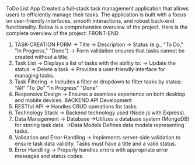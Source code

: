 ToDo List App
Created a full-stack task management application that allows users to efficiently manage their tasks. The application is built with a focus on user-friendly interfaces, 
smooth interactions, and robust back-end functionality. Below is a comprehensive overview of the project. Here is the complete overview of the project:
FRONT-END
1) TASK-CREATION FORM
   -> Title
   -> Description
   -> Status (e.g., "To Do," "In Progress," "Done")
   -> Form validation ensures that tasks cannot be created without a title.
2) Task List
   -> Displays a list of tasks with the ability to:
   -> Update the status
   -> Delete a task
   -> Provides a user-friendly interface for managing tasks.
3) Task Filtering
   -> Includes a filter or dropdown to filter tasks by status:
      "All"
      "To Do"
      "In Progress"
      "Done"
4) Responsive Design
   -> Ensures a seamless experience on both desktop and mobile devices.
BACKEND
API Development
1) RESTful API
-> Handles CRUD operations for tasks.
2) Technology Stack
-> Backend technology used (Node.js with Express).
3) Data Management
-> Database
->Utilizes a database system (MongoDB) for storing task data.
->Data Models
Defines data models representing tasks.
4) Validation and Error Handling
-> Implements server-side validation to ensure task data validity. Tasks must have a title and a valid status.
5) Error Handling
-> Properly handles errors with appropriate error messages and status codes.
